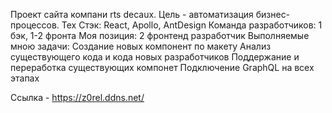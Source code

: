 Проект сайта компани rts decaux.
Цель - автоматизация бизнес-процессов.
Тех Стэк: React, Apollo, AntDesign
Команда разработчиков: 1 бэк, 1-2 фронта
Моя позиция:
2 фронтенд разработчик
Выполняемые мною задачи: 
 Создание новых компонент по макету
 Анализ существующего кода и кода новых разработчиков
 Поддержание и переработка существующих компонет
 Подключение GraphQL на всех этапах

Ссылка - https://z0rel.ddns.net/






 
 
 
